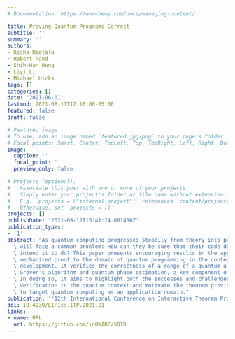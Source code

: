 ```yaml
---
# Documentation: https://wowchemy.com/docs/managing-content/

title: Proving Quantum Programs Correct
subtitle: ''
summary: ''
authors:
- Kesha Hietala
- Robert Rand
- Shih-Han Hung
- Liyi Li
- Michael Hicks
tags: []
categories: []
date: '2021-06-01'
lastmod: 2021-08-11T12:18:00-05:00
featured: false
draft: false

# Featured image
# To use, add an image named `featured.jpg/png` to your page's folder.
# Focal points: Smart, Center, TopLeft, Top, TopRight, Left, Right, BottomLeft, Bottom, BottomRight.
image:
  caption: ''
  focal_point: ''
  preview_only: false

# Projects (optional).
#   Associate this post with one or more of your projects.
#   Simply enter your project's folder or file name without extension.
#   E.g. `projects = ["internal-project"]` references `content/project/deep-learning/index.md`.
#   Otherwise, set `projects = []`.
projects: []
publishDate: '2021-08-12T15:41:24.001406Z'
publication_types:
- '1'
abstract: "As quantum computing progresses steadily from theory into practice, programmers\
  \ will face a common problem: How can they be sure that their code does what they\
  \ intend it to do? This paper presents encouraging results in the application of\
  \ mechanized proof to the domain of quantum programming in the context of the SQIR\
  \ development. It verifies the correctness of a range of a quantum algorithms including\
  \ Grover's algorithm and quantum phase estimation, a key component of Shor's algorithm.\
  \ In doing so, it aims to highlight both the successes and challenges of formal\
  \ verification in the quantum context and motivate the theorem proving community\
  \ to target quantum computing as an application domain."
publication: '*12th International Conference on Interactive Theorem Proving (ITP 2021)*'
doi: 10.4230/LIPIcs.ITP.2021.21
links:
- name: URL
  url: https://github.com/inQWIRE/SQIR
---
```

